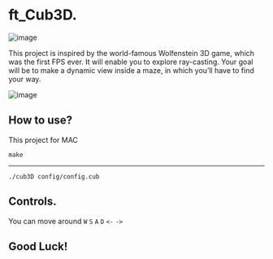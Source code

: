# ft_Cub3D.
![image](https://drive.google.com/uc?export=view&id=1ij2s7U1Mj6Z67PFnXx5uVwuEuZHTABWg)

This project is inspired by the world-famous Wolfenstein 3D game, which was the first FPS ever. It will enable you to explore ray-casting. Your goal will be to make a dynamic view inside a maze, in which you’ll have to find your way.



![image](https://drive.google.com/uc?export=view&id=1yLwDuatmpZlS-dytOGBCkuCZjmXVOPwL)

## How to use?
This project for MAC

`make`
***

`./cub3D config/config.cub`

## Controls.

You can move around `W` `S` `A` `D` `<-` `->`

## Good Luck!

